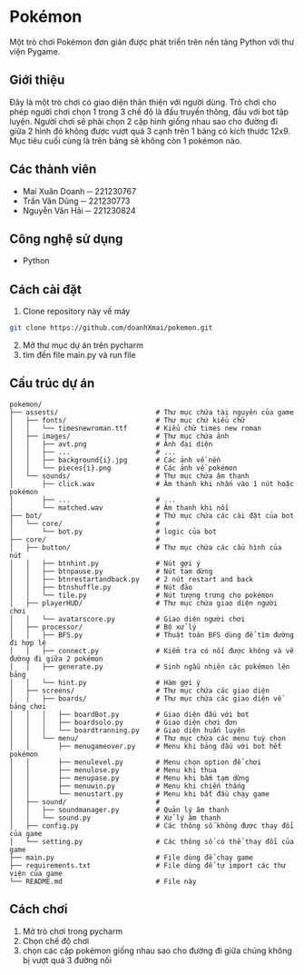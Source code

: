 # Pokémon

Một trò chơi Pokémon đơn giản được phát triển trên nền tảng Python với thư viện Pygame.

## Giới thiệu

Đây là một trò chơi có giao diện thân thiện với người dùng. Trò chơi cho phép người chơi chọn 1 trong 3 chế độ là đấu truyền thông, đấu với bot tập luyện. Người chơi sẽ phải chọn 2 cặp hình giống nhau sao cho đường đi giữa 2 hình đó không được vượt quá 3 cạnh trên 1 bảng có kích thước 12x9. Mục tiêu cuối cùng là trên bảng sẽ không còn 1 pokémon nào.

## Các thành viên

- Mai Xuân Doanh ─ 221230767
- Trần Văn Dũng  ─ 221230773
- Nguyễn Văn Hải ─ 221230824

## Công nghệ sử dụng

- Python

## Cách cài đặt

1. Clone repository này về máy
```bash
git clone https://github.com/doanhXmai/pokemon.git
``` 
2. Mở thư mục dự án trên pycharm
3. tìm đến file main.py và run file

## Cấu trúc dự án
```
pokemon/
├── assests/                        # Thư mục chứa tài nguyên của game
│   ├── fonts/                      # Thư mục chứ kiểu chữ
│   │   └── timesnewroman.ttf       # Kiểu chữ times new roman
│   ├── images/                     # Thư mục chứa ảnh
│   │   ├── avt.png                 # Ảnh đại diện
│   │   ├── ...                     # ...
│   │   ├── background{i}.jpg       # Các ảnh về nền
│   │   └── pieces{i}.png           # Các ảnh về pokémon
│   └── sounds/                     # Thư mục chứa âm thanh
│       ├── click.wav               # Âm thanh khi nhấn vào 1 nút hoặc pokémon
│       ├── ...                     # ...
│       └── matched.wav             # Âm thanh khi nối
├── bot/                            # Thứ mục chứa các cài đặt của bot
│   └── core/                       # 
│       └── bot.py                  # logic của bot
├── core/                           #
│   ├── button/                     # Thư mục chứa các cấu hình của nút
│   │   ├── btnhint.py              # Nút gợi ý
│   │   ├── btnpause.py             # Nút tạm dừng
│   │   ├── btnrestartandback.py    # 2 nút restart and back
│   │   ├── btnshuffle.py           # Nút đảo
│   │   └── tile.py                 # Nút tượng trưng cho pokémon
│   ├── playerHUD/                  # Thư mục chứa giao diện người chơi
│   │   └── avatarscore.py          # Giao diện người chơi
│   ├── processor/                  # Bộ xử lý
│   │   ├── BFS.py                  # Thuật toán BFS dùng để tìm đường đi hợp lệ
│   │   ├── connect.py              # Kiểm tra có nối được không và vẽ đường đi giữa 2 pokémon
│   │   ├── generate.py             # Sinh ngẫu nhiên các pokémon lên bảng
│   │   └── hint.py                 # Hàm gợi ý
│   ├── screens/                    # Thư mục chứa các giao diện
│   │   ├── boards/                 # Thư mục chứa các giao diện về bảng chơi
│   │   │   ├── boardBot.py         # Giao diện đấu với bot
│   │   │   ├── boardsolo.py        # Giao diện chơi đơn
│   │   │   └── boardtranning.py    # Giao diện huấn luyện
│   │   └── menu/                   # Thư mục chứa các menu tuỳ chọn
│   │       ├── menugameover.py     # Menu khi bảng đấu với bot hết pokémon
│   │       ├── menulevel.py        # Menu chọn option để chơi
│   │       ├── menulose.py         # Menu khi thua
│   │       ├── menupase.py         # Menu khi bấm tạm dừng
│   │       ├── menuwin.py          # Menu khi chiến thắng
│   │       └── menustart.py        # Menu khi bắt đầu chạy game
│   ├── sound/                      # 
│   │   ├── soundmanager.py         # Quản lý âm thanh
│   │   └── sound.py                # Xử lý âm thanh
│   ├── config.py                   # Các thông số không được thay đổi của game
│   └── setting.py                  # Các thông số có thể thay đổi của game
├── main.py                         # File dùng để chay game
├── requirements.txt                # File dùng để tự import các thư viện của game
└── README.md                       # File này
```

## Cách chơi

1. Mở trò chơi trong pycharm
2. Chọn chế độ chơi
3. chọn các cặp pokémon giống nhau sao cho đường đi giữa chúng không bị vượt quá 3 đường nối
